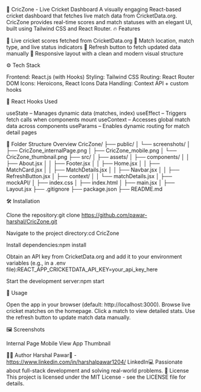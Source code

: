 🏏 CricZone - Live Cricket Dashboard
A visually engaging React-based cricket dashboard that fetches live match data from CricketData.org. CricZone provides real-time scores and match statuses with an elegant UI, built using Tailwind CSS and React Router.
🔥 Features

🏏 Live cricket scores fetched from CricketData.org
📍 Match location, match type, and live status indicators
🔄 Refresh button to fetch updated data manually
📱 Responsive layout with a clean and modern visual structure

⚙️ Tech Stack

Frontend: React.js (with Hooks)
Styling: Tailwind CSS
Routing: React Router DOM
Icons: Heroicons, React Icons
Data Handling: Context API + custom hooks

🧐 React Hooks Used

useState – Manages dynamic data (matches, index)
useEffect – Triggers fetch calls when components mount
useContext – Accesses global match data across components
useParams – Enables dynamic routing for match detail pages

📂 Folder Structure Overview
CricZone/
├── public/
│   └── screenshots/
│       ├── CricZone_internalPage.png
│       ├── CricZone_mobile.png
│       └── CricZone_thumbnail.png
├── src/
│   ├── assets/
│   ├── components/
│   │   ├── About.jsx
│   │   ├── Footer.jsx
│   │   ├── Home.jsx
│   │   ├── MatchCard.jsx
│   │   ├── MatchDetails.jsx
│   │   ├── Navbar.jsx
│   │   ├── RefreshButton.jsx
│   ├── context/
│   │   └── matchDetails.jsx
│   ├── mockAPI/
│   ├── index.css
│   ├── index.html
│   ├── main.jsx
│   ├── Layout.jsx
├── .gitignore
├── package.json
├── README.md

🛠️ Installation

Clone the repository:git clone https://github.com/pawar-harshal/CricZone.git


Navigate to the project directory:cd CricZone


Install dependencies:npm install


Obtain an API key from CricketData.org and add it to your environment variables (e.g., in a .env file):REACT_APP_CRICKETDATA_API_KEY=your_api_key_here


Start the development server:npm start



🚀 Usage

Open the app in your browser (default: http://localhost:3000).
Browse live cricket matches on the homepage.
Click a match to view detailed stats.
Use the refresh button to update match data manually.

🖼️ Screenshots



Internal Page
Mobile View
App Thumbnail








🙇‍♂️ Author
Harshal Pawar🔗 - https://www.linkedin.com/in/harshalpawar1204/ LinkedIn💻 Passionate about full-stack development and solving real-world problems.
📜 License
This project is licensed under the MIT License - see the LICENSE file for details.